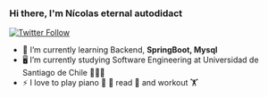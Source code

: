 ### Hi there, I'm Nícolas eternal autodidact

[![Twitter Follow](https://img.shields.io/twitter/follow/CheneauxNicolas?color=1DA1F2&logo=twitter&style=for-the-badge)](https://twitter.com/intent/follow?original_referer=https%3A%2F%2Fgithub.com%2FCheneauxNicolas&screen_name=CheneauxNicolas)

- 🌱 I’m currently learning Backend, **SpringBoot, Mysql**
- 🖥️ I’m currently studying Software Engineering at Universidad de Santiago de Chile 🦁🇨🇱
- ⚡ I love to play piano 🎹 🎵 read 📘 and workout 🏋️‍


